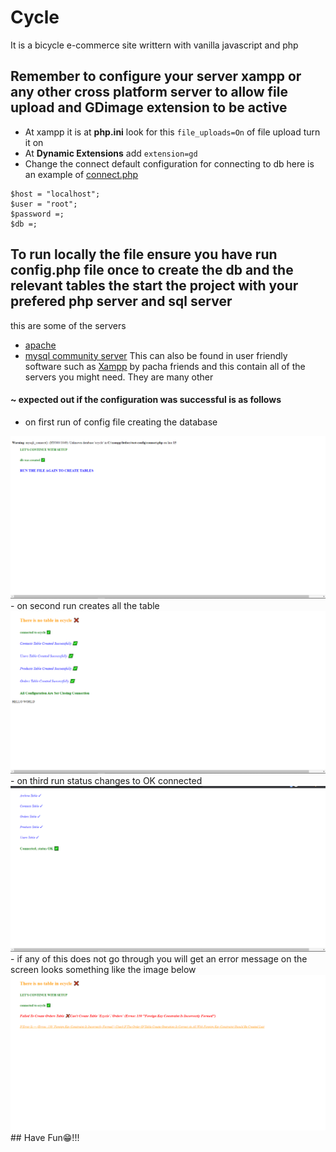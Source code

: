 # Cycle
It is a bicycle e-commerce site writtern with vanilla javascript and php
## Remember to configure your server xampp or any other cross platform server to allow **file upload** and **GDimage** extension to be active
 - At xampp it is at  **php.ini** look for this ``file_uploads=On`` of file upload turn it on
 - At **Dynamic Extensions** add ``extension=gd``
 - Change the connect default configuration for connecting to db here is an example of [connect.php](./connect.php)
 ```
 $host = "localhost";
$user = "root";
$password =;
$db =;
 ```

 ## To run locally the file ensure you have run config.php file once to create the db and the relevant tables the start the project with your prefered php server and sql server
  this are some of the servers 
-  [apache](https://apache.org)
- [mysql community server](https://dev.mysql.com)
This can also be found in user friendly software such as [Xampp](https://www.apachefriends.org) by pacha friends and this contain all of the servers you might need. They are many other
#### ~ expected out if the configuration was successful is as follows
- on first run of config file creating the database
<img src="./readme-images/first.png"/>
- on second run creates all the table
<img src="./readme-images/second.png"/>
- on third run status changes to OK connected
<img src="./readme-images/third.png"/>
- if any of this does not go through you will get an error message on the screen looks something like the image below
<img src="./readme-images/error.png"/>
## Have Fun😁!!!
 
